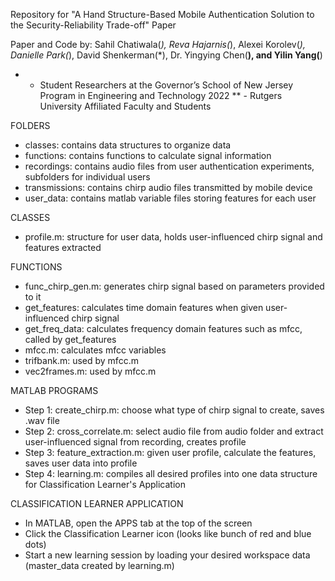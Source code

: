 Repository for "A Hand Structure-Based Mobile Authentication Solution to the Security-Reliability Trade-off" Paper

Paper and Code by: Sahil Chatiwala(*), Reva Hajarnis(*), Alexei Korolev(*), Danielle Park(*), David Shenkerman(*), Dr. Yingying Chen(**), and Yilin Yang(**)
* - Student Researchers at the Governor’s School of New Jersey Program in Engineering and Technology 2022
** - Rutgers University Affiliated Faculty and Students

FOLDERS
* classes: contains data structures to organize data
* functions: contains functions to calculate signal information
* recordings: contains audio files from user authentication experiments, subfolders for individual users
* transmissions: contains chirp audio files transmitted by mobile device
* user_data: contains matlab variable files storing features for each user

CLASSES
* profile.m: structure for user data, holds user-influenced chirp signal and features extracted

FUNCTIONS
* func_chirp_gen.m: generates chirp signal based on parameters provided to it
* get_features: calculates time domain features when given user-influenced chirp signal
* get_freq_data: calculates frequency domain features such as mfcc, called by get_features
* mfcc.m: calculates mfcc variables
* trifbank.m: used by mfcc.m
* vec2frames.m: used by mfcc.m

MATLAB PROGRAMS 
* Step 1: create_chirp.m: choose what type of chirp signal to create, saves .wav file
* Step 2: cross_correlate.m: select audio file from audio folder and extract user-influenced signal from recording, creates profile
* Step 3: feature_extraction.m: given user profile, calculate the features, saves user data into profile
* Step 4: learning.m: compiles all desired profiles into one data structure for Classification Learner's Application

CLASSIFICATION LEARNER APPLICATION
* In MATLAB, open the APPS tab at the top of the screen
* Click the Classification Learner icon (looks like bunch of red and blue dots)
* Start a new learning session by loading your desired workspace data (master_data created by learning.m)

